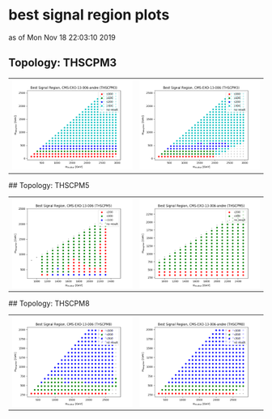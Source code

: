 # best signal region plots
as of Mon Nov 18 22:03:10 2019
## Topology: THSCPM3
<table>
<td><img src="bestSR_CMS-EXO-13-006-andre_THSCPM3.png" />
<td><img src="bestSR_CMS-EXO-13-006_THSCPM3.png" />
</table>
## Topology: THSCPM5
<table>
<td><img src="bestSR_CMS-EXO-13-006_THSCPM5.png" />
<td><img src="bestSR_CMS-EXO-13-006-andre_THSCPM5.png" />
</table>
## Topology: THSCPM8
<table>
<td><img src="bestSR_CMS-EXO-13-006_THSCPM8.png" />
<td><img src="bestSR_CMS-EXO-13-006-andre_THSCPM8.png" />
</table>
